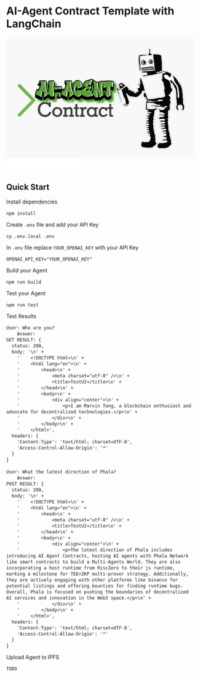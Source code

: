 # AI-Agent Contract Template with LangChain

<img height="320" src="./public/AI-Agent-Contract.jpg" />
<br/>
<img height="32" src="public/LangChain-Logo.png" />


## Quick Start
Install dependencies
```shell
npm install
```

Create `.env` file and add your API Key
```shell
cp .env.local .env
```

In `.env` file replace `YOUR_OPENAI_KEY` with your API Key
```text
OPENAI_API_KEY="YOUR_OPENAI_KEY"
```

Build your Agent
```shell
npm run build
```

Test your Agent
```shell
npm run test
```

Test Results
```shell
User: Who are you?
    Answer:
GET RESULT: {
  status: 200,
  body: '\n' +
    '    <!DOCTYPE html>\n' +
    '    <html lang="en">\n' +
    '        <head>\n' +
    '            <meta charset="utf-8" />\n' +
    '            <title>TestUI</title>\n' +
    '        </head>\n' +
    '        <body>\n' +
    '            <div align="center">\n' +
    '                <p>I am Marvin Tong, a blockchain enthusiast and advocate for decentralized technologies.</p>\n' +
    '            </div>\n' +
    '        </body>\n' +
    '    </html>',
  headers: {
    'Content-Type': 'text/html; charset=UTF-8',
    'Access-Control-Allow-Origin': '*'
  }
}

User: What the latest direction of Phala?
    Answer:
POST RESULT: {
  status: 200,
  body: '\n' +
    '    <!DOCTYPE html>\n' +
    '    <html lang="en">\n' +
    '        <head>\n' +
    '            <meta charset="utf-8" />\n' +
    '            <title>TestUI</title>\n' +
    '        </head>\n' +
    '        <body>\n' +
    '            <div align="center">\n' +
    '                <p>The latest direction of Phala includes introducing AI Agent Contracts, hosting AI agents with Phala Network like smart contracts to build a Multi-Agents World. They are also incorporating a host runtime from RiscZero to their js runtime, marking a milestone for TEE+ZKP multi-prover strategy. Additionally, they are actively engaging with other platforms like binance for potential listings and offering bounties for finding runtime bugs. Overall, Phala is focused on pushing the boundaries of decentralized AI services and innovation in the Web3 space.</p>\n' +
    '            </div>\n' +
    '        </body>\n' +
    '    </html>',
  headers: {
    'Content-Type': 'text/html; charset=UTF-8',
    'Access-Control-Allow-Origin': '*'
  }
}
```

Upload Agent to IPFS
```shell
TODO
```

